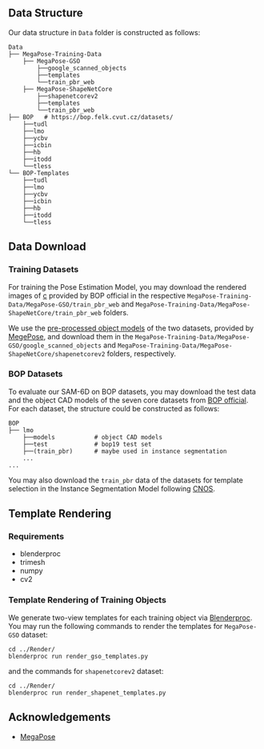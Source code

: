
## Data Structure
Our data structure in `Data` folder is constructed as follows: 
```
Data
├── MegaPose-Training-Data
    ├── MegaPose-GSO
        ├──google_scanned_objects
        ├──templates
        └──train_pbr_web
    ├── MegaPose-ShapeNetCore
        ├──shapenetcorev2
        ├──templates
        └──train_pbr_web
├── BOP   # https://bop.felk.cvut.cz/datasets/
    ├──tudl
    ├──lmo
    ├──ycbv
    ├──icbin
    ├──hb
    ├──itodd
    └──tless
└── BOP-Templates
    ├──tudl
    ├──lmo
    ├──ycbv
    ├──icbin
    ├──hb
    ├──itodd
    └──tless
```


## Data Download

### Training Datasets
For training the Pose Estimation Model, you may download the rendered images of [c](https://github.com/thodan/bop_toolkit/blob/master/docs/bop_challenge_2023_training_datasets.md) provided by BOP official in the respective `MegaPose-Training-Data/MegaPose-GSO/train_pbr_web` and `MegaPose-Training-Data/MegaPose-ShapeNetCore/train_pbr_web` folders. 

We use the [pre-processed object models](https://www.paris.inria.fr/archive_ylabbeprojectsdata/megapose/tars/) of the two datasets, provided by [MegePose](https://github.com/megapose6d/megapose6d), and download them in the `MegaPose-Training-Data/MegaPose-GSO/google_scanned_objects` and `MegaPose-Training-Data/MegaPose-ShapeNetCore/shapenetcorev2` folders, respectively.


### BOP Datasets
To evaluate our SAM-6D on BOP datasets, you may download the test data and the object CAD models of the seven core datasets from [BOP official](https://bop.felk.cvut.cz/datasets/). For each dataset, the structure could be constructed as follows:

```
BOP
├── lmo
    ├──models           # object CAD models 
    ├──test             # bop19 test set
    ├──(train_pbr)      # maybe used in instance segmentation
    ...
...
```

You may also download the `train_pbr` data of the datasets for template selection in the Instance Segmentation Model following [CNOS](https://github.com/nv-nguyen/cnos?tab=readme-ov-file).



## Template Rendering

### Requirements

* blenderproc
* trimesh
* numpy 
* cv2


### Template Rendering of Training Objects

We generate two-view templates for each training object via [Blenderproc](https://github.com/DLR-RM/BlenderProc). You may run the following commands to render the templates for `MegaPose-GSO` dataset:

```
cd ../Render/
blenderproc run render_gso_templates.py
```
and the commands for `shapenetcorev2` dataset:

```
cd ../Render/
blenderproc run render_shapenet_templates.py
```


## Acknowledgements
- [MegaPose](https://github.com/megapose6d/megapose6d)
